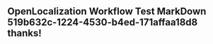 <properties
ms.topic="hero-topic"
ms.test1="hero-topic"
ms.test2="test"/>

## OpenLocalization Workflow Test MarkDown 519b632c-1224-4530-b4ed-171affaa18d8 thanks!
